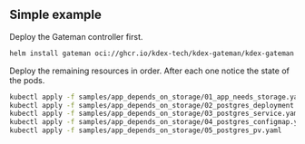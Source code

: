 ## Simple example

Deploy the Gateman controller first.

```sh
helm install gateman oci://ghcr.io/kdex-tech/kdex-gateman/kdex-gateman --namespace gateman-system --create-namespace
```

Deploy the remaining resources in order. After each one notice the state of the pods.

```sh
kubectl apply -f samples/app_depends_on_storage/01_app_needs_storage.yaml
kubectl apply -f samples/app_depends_on_storage/02_postgres_deployment.yaml
kubectl apply -f samples/app_depends_on_storage/03_postgres_service.yaml
kubectl apply -f samples/app_depends_on_storage/04_postgres_configmap.yaml
kubectl apply -f samples/app_depends_on_storage/05_postgres_pv.yaml
```
